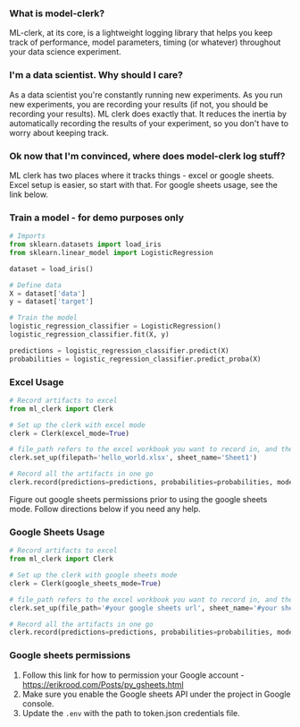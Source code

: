 ### What is model-clerk?
ML-clerk, at its core, is a lightweight logging library that helps you keep track of performance, model parameters, timing (or whatever) throughout your data science experiment. 

### I'm a data scientist. Why should I care?
As a data scientist you're constantly running new experiments. As you run new experiments, you are recording your results (if not, you should be recording your results). ML clerk does exactly that. It reduces the inertia by automatically recording the results of your experiment, so you don't have to worry about keeping track.

### Ok now that I'm convinced, where does model-clerk log stuff?
ML clerk has two places where it tracks things - excel or google sheets. Excel setup is easier, so start with that. For google sheets usage, see the link below.

### Train a model - for demo purposes only
```python
# Imports
from sklearn.datasets import load_iris
from sklearn.linear_model import LogisticRegression

dataset = load_iris()

# Define data
X = dataset['data']
y = dataset['target']

# Train the model
logistic_regression_classifier = LogisticRegression()
logistic_regression_classifier.fit(X, y)

predictions = logistic_regression_classifier.predict(X)
probabilities = logistic_regression_classifier.predict_proba(X)
```

### Excel Usage
```python
# Record artifacts to excel
from ml_clerk import Clerk

# Set up the clerk with excel mode
clerk = Clerk(excel_mode=True)

# file_path refers to the excel workbook you want to record in, and the sheet name referes to the sheet
clerk.set_up(filepath='hello_world.xlsx', sheet_name='Sheet1')

# Record all the artifacts in one go
clerk.record(predictions=predictions, probabilities=probabilities, model_parameters=logistic_regression_classifier.get_params())
```

Figure out google sheets permissions prior to using the google sheets mode. Follow directions below if you need any help.
### Google Sheets Usage
```python
# Record artifacts to excel
from ml_clerk import Clerk

# Set up the clerk with google sheets mode
clerk = Clerk(google_sheets_mode=True)

# file_path refers to the excel workbook you want to record in, and the sheet name referes to the sheet
clerk.set_up(file_path='#your google sheets url', sheet_name='#your sheet name')

# Record all the artifacts in one go
clerk.record(predictions=predictions, probabilities=probabilities, model_parameters=logistic_regression_classifier.get_params())
```

### Google sheets permissions
1. Follow this link for how to permission your Google account - https://erikrood.com/Posts/py_gsheets.html
2. Make sure you enable the Google sheets API under the project in Google console. 
3. Update the `.env` with the path to token.json credentials file.

